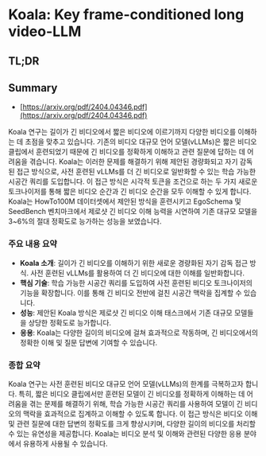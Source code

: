 # Koala: Key frame-conditioned long video-LLM
## TL;DR
## Summary
- [https://arxiv.org/pdf/2404.04346.pdf](https://arxiv.org/pdf/2404.04346.pdf)

Koala 연구는 길이가 긴 비디오에서 짧은 비디오에 이르기까지 다양한 비디오를 이해하는 데 초점을 맞추고 있습니다. 기존의 비디오 대규모 언어 모델(vLLMs)은 짧은 비디오 클립에서 훈련되었기 때문에 긴 비디오를 정확하게 이해하고 관련 질문에 답하는 데 어려움을 겪습니다. Koala는 이러한 문제를 해결하기 위해 제안된 경량화되고 자기 감독된 접근 방식으로, 사전 훈련된 vLLMs를 더 긴 비디오로 일반화할 수 있는 학습 가능한 시공간 쿼리를 도입합니다. 이 접근 방식은 시각적 토큰을 조건으로 하는 두 가지 새로운 토크나이저를 통해 짧은 비디오 순간과 긴 비디오 순간을 모두 이해할 수 있게 합니다. Koala는 HowTo100M 데이터셋에서 제안된 방식을 훈련시키고 EgoSchema 및 SeedBench 벤치마크에서 제로샷 긴 비디오 이해 능력을 시연하여 기존 대규모 모델을 3~6%의 절대 정확도로 능가하는 성능을 보였습니다.

### 주요 내용 요약

- **Koala 소개**: 길이가 긴 비디오를 이해하기 위한 새로운 경량화된 자기 감독 접근 방식. 사전 훈련된 vLLMs를 활용하여 더 긴 비디오에 대한 이해를 일반화합니다.
- **핵심 기술**: 학습 가능한 시공간 쿼리를 도입하여 사전 훈련된 비디오 토크나이저의 기능을 확장합니다. 이를 통해 긴 비디오 전반에 걸친 시공간 맥락을 집계할 수 있습니다.
- **성능**: 제안된 Koala 방식은 제로샷 긴 비디오 이해 태스크에서 기존 대규모 모델들을 상당한 정확도로 능가합니다.
- **응용**: Koala는 다양한 길이의 비디오에 걸쳐 효과적으로 작동하며, 긴 비디오에서의 정확한 이해 및 질문 답변에 기여할 수 있습니다.

### 종합 요약

Koala 연구는 사전 훈련된 비디오 대규모 언어 모델(vLLMs)의 한계를 극복하고자 합니다. 특히, 짧은 비디오 클립에서만 훈련된 모델이 긴 비디오를 정확하게 이해하는 데 어려움을 겪는 문제를 해결하기 위해, 학습 가능한 시공간 쿼리를 사용하여 모델이 긴 비디오의 맥락을 효과적으로 집계하고 이해할 수 있도록 합니다. 이 접근 방식은 비디오 이해 및 관련 질문에 대한 답변의 정확도를 크게 향상시키며, 다양한 길이의 비디오를 처리할 수 있는 유연성을 제공합니다. Koala는 비디오 분석 및 이해와 관련된 다양한 응용 분야에서 유용하게 사용될 수 있습니다.